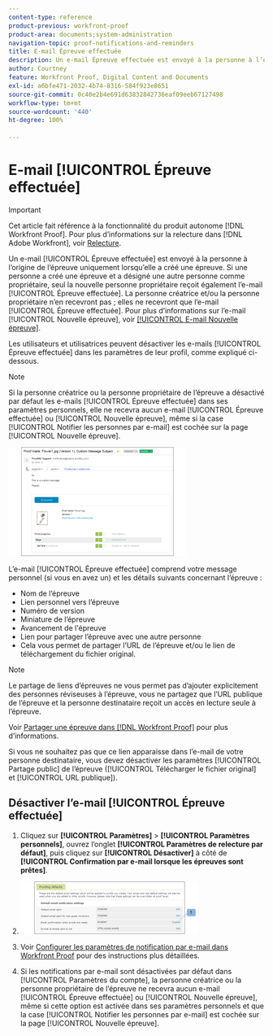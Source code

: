 ```yaml
---
content-type: reference
product-previous: workfront-proof
product-area: documents;system-administration
navigation-topic: proof-notifications-and-reminders
title: E-mail Épreuve effectuée
description: Un e-mail Épreuve effectuée est envoyé à la personne à l’origine de l’épreuve uniquement lorsqu’elle a créé une épreuve. Si une personne a créé une épreuve et a désigné une autre personne comme propriétaire, seule la nouvelle personne propriétaire reçoit également l’e-mail Épreuve effectuée. La personne créatrice et/ou la personne propriétaire n’en reçoivent pas ; elles ne reçoivent que l’e-mail Épreuve effectée. Pour plus d’informations sur l’e-mail Nouvelle épreuve, voir E-mail Nouvelle épreuve.
author: Courtney
feature: Workfront Proof, Digital Content and Documents
exl-id: a6bfe471-2032-4b74-8316-584f923e8651
source-git-commit: 0c40e2b4e691d63832842736eaf09eeb67127498
workflow-type: tm+mt
source-wordcount: '440'
ht-degree: 100%

---
```


# E-mail [!UICONTROL Épreuve effectuée]

>[!IMPORTANT]
>
>Cet article fait référence à la fonctionnalité du produit autonome [!DNL Workfront Proof]. Pour plus d’informations sur la relecture dans [!DNL Adobe Workfront], voir [Relecture](../../../review-and-approve-work/proofing/proofing.md).

Un e-mail [!UICONTROL Épreuve effectuée] est envoyé à la personne à l’origine de l’épreuve uniquement lorsqu’elle a créé une épreuve. Si une personne a créé une épreuve et a désigné une autre personne comme propriétaire, seul la nouvelle personne propriétaire reçoit également l’e-mail [!UICONTROL Épreuve effectuée]. La personne créatrice et/ou la personne propriétaire n’en recevront pas ; elles ne recevront que l’e-mail [!UICONTROL Épreuve effectuée]. Pour plus d’informations sur l’e-mail [!UICONTROL Nouvelle épreuve], voir [[!UICONTROL E-mail Nouvelle épreuve]](../../../workfront-proof/wp-emailsntfctns/proof-notifications-and-reminders/new-proof-email.md).

Les utilisateurs et utilisatrices peuvent désactiver les e-mails [!UICONTROL Épreuve effectuée] dans les paramètres de leur profil, comme expliqué ci-dessous.

>[!NOTE]
>
> Si la personne créatrice ou la personne propriétaire de l’épreuve a désactivé par défaut les e-mails [!UICONTROL Épreuve effectuée] dans ses paramètres personnels, elle ne recevra aucun e-mail [!UICONTROL Épreuve effectuée] ou [!UICONTROL Nouvelle épreuve], même si la case [!UICONTROL Notifier les personnes par e-mail] est cochée sur la page [!UICONTROL Nouvelle épreuve].

![Proof_Made_Email.png](assets/proof-made-email-350x214.png)

L’e-mail [!UICONTROL Épreuve effectuée] comprend votre message personnel (si vous en avez un) et les détails suivants concernant l’épreuve :

* Nom de l’épreuve
* Lien personnel vers l’épreuve
* Numéro de version
* Miniature de l’épreuve
* Avancement de l&#39;épreuve
* Lien pour partager l’épreuve avec une autre personne
* Cela vous permet de partager l’URL de l’épreuve et/ou le lien de téléchargement du fichier original.

>[!NOTE]
>
> Le partage de liens d’épreuves ne vous permet pas d’ajouter explicitement des personnes réviseuses à l’épreuve, vous ne partagez que l’URL publique de l’épreuve et la personne destinataire reçoit un accès en lecture seule à l’épreuve.

Voir [Partager une épreuve dans  [!DNL Workfront Proof]](../../../workfront-proof/wp-work-proofsfiles/share-proofs-and-files/share-proof.md) pour plus d’informations.

Si vous ne souhaitez pas que ce lien apparaisse dans l’e-mail de votre personne destinataire, vous devez désactiver les paramètres [!UICONTROL Partage public] de l’épreuve ([!UICONTROL Télécharger le fichier original] et [!UICONTROL URL publique]).

## Désactiver l’e-mail [!UICONTROL Épreuve effectuée]

1. Cliquez sur **[!UICONTROL Paramètres]** > **[!UICONTROL Paramètres personnels]**, ouvrez l’onglet **[!UICONTROL Paramètres de relecture par défaut]**, puis cliquez sur **[!UICONTROL Désactiver]** à côté de **[!UICONTROL Confirmation par e-mail lorsque les épreuves sont prêtes]**.

1. ![Proof_Made_-_proofing_defaults.png](assets/proof-made---proofing-defaults-350x103.png)

1. Voir [Configurer les paramètres de notification par e-mail dans Workfront Proof](../../../workfront-proof/wp-emailsntfctns/email-alerts/config-email-notification-settings-wp.md) pour des instructions plus détaillées.
1. Si les notifications par e-mail sont désactivées par défaut dans [!UICONTROL Paramètres du compte], la personne créatrice ou la personne propriétaire de l’épreuve ne recevra aucun e-mail [!UICONTROL Épreuve effectuée] ou [!UICONTROL Nouvelle épreuve], même si cette option est activée dans ses paramètres personnels et que la case [!UICONTROL Notifier les personnes par e-mail] est cochée sur la page [!UICONTROL Nouvelle épreuve].
